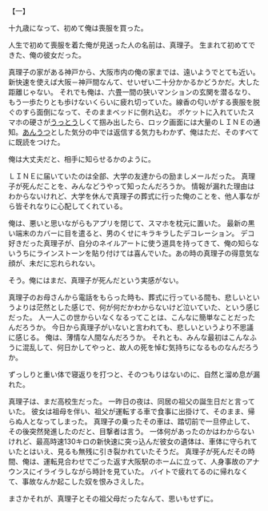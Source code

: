 【一】


十九歳になって、初めて俺は喪服を買った。

人生で初めて喪服を着た俺が見送った人の名前は、真理子。
生まれて初めてできた、俺の彼女だった。

真理子の家がある神戸から、大阪市内の俺の家までは、遠いようでとても近い。
新快速を使えば大阪－神戸間なんて、せいぜい二十分かかるかどうかだ。大した距離じゃない。
それでも俺は、六畳一間の狭いマンションの玄関を潜るなり、もう一歩たりとも歩けないくらいに疲れ切っていた。線香の匂いがする喪服を脱ぐのすら面倒になって、そのままベッドに倒れ込む。
ポケットに入れていたスマホの硬さが[うっとう](-鬱陶)しくて掴み出したら、ロック画面には大量のＬＩＮＥの通知。[あんうつ](-暗鬱)とした気分の中では返信する気力もわかず、俺はただ、そのすべてに既読をつけた。

俺は大丈夫だと、相手に知らせるかのように。

ＬＩＮＥに届いていたのは全部、大学の友達からの励ましメールだった。
真理子が死んだことを、みんなどうやって知ったんだろうか。
情報が漏れた理由はわからないけれど、大学を休んで真理子の葬式に行った俺のことを、他人事ながら皆それなりに心配してくれている。

俺は、悪いと思いながらもアプリを閉じて、スマホを枕元に置いた。
最新の黒い端末のカバーに目を遣ると、男のくせにキラキラしたデコレーション。
デコ好きだった真理子が、自分のネイルアートに使う道具を持ってきて、俺の知らないうちにラインストーンを貼り付けては喜んでいた。あの時の真理子の得意気な顔が、未だに忘れられない。

そう。俺にはまだ、真理子が死んだという実感がない。

真理子のお母さんから電話をもらった時も、葬式に行っている間も、悲しいというよりは茫然とした感じで、何が何だかわからないけど泣いていた、という感じだった。
人一人この世からいなくなるってことは、こんなに簡単なことだったんだろうか。
今日から真理子がいないと言われても、悲しいというより不思議に感じる。
俺は、薄情な人間なんだろうか。
それとも、みんな最初はこんなふうに混乱して、何日かしてやっと、故人の死を悼む気持ちになるものなんだろうか。

ずっしりと重い体で寝返りを打つと、そのつもりはないのに、自然と溜め息が漏れた。

真理子は、まだ高校生だった。
一昨日の夜は、同居の祖父の誕生日だと言っていた。
彼女は祖母を伴い、祖父が運転する車で食事に出掛けて、そのまま、帰らぬ人となってしまった。
真理子の乗ったその車は、踏切前で一旦停止して、その後突然発進したのだと、目撃者は言う。
一体何があったのかはわからないけれど、最高時速130キロの新快速に突っ込んだ彼女の遺体は、車体に守られていたとはいえ、見るも無残に引き裂かれていたそうだ。
真理子が死んだその時間、俺は、運転見合わせでごった返す大阪駅のホームに立って、人身事故のアナウンスにイライラしながら時計を見ていた。
バイトで疲れてるのに帰れなくて、事故なんか起こした奴を恨みさえした。

まさかそれが、真理子とその祖父母だったなんて、思いもせずに。

